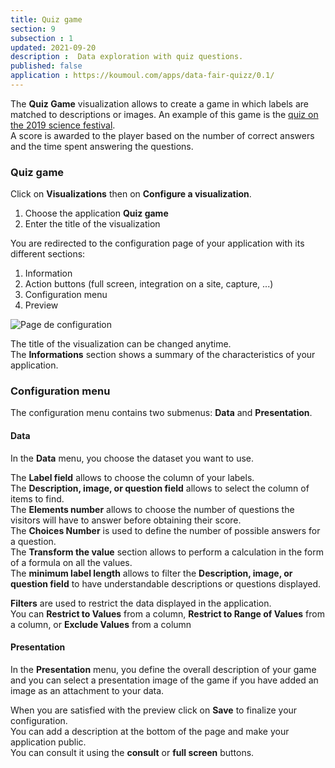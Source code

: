 ```yaml
---
title: Quiz game
section: 9
subsection : 1
updated: 2021-09-20
description :  Data exploration with quiz questions.
published: false
application : https://koumoul.com/apps/data-fair-quizz/0.1/
---
```


The **Quiz Game** visualization allows to create a game in which labels are matched to descriptions or images.
An example of this game is the [quiz on the 2019 science festival](https://opendata.koumoul.com/reuses/quizz-fete-de-la-science-2019).  
A score is awarded to the player based on the number of correct answers and the time spent answering the questions.

### Quiz game

Click on **Visualizations** then on **Configure a visualization**.


1. Choose the application **Quiz game**
2. Enter the title of the visualization

<p>
</p>

You are redirected to the configuration page of your application with its different sections:  

1. Information
2. Action buttons (full screen, integration on a site, capture, ...)
3. Configuration menu
4. Preview

![Page de configuration](./images/user-guide/quizz-config.jpg)

The title of the visualization can be changed anytime.  
The **Informations** section shows a summary of the characteristics of your application.

### Configuration menu

The configuration menu contains two submenus: **Data** and **Presentation**.

#### Data

In the **Data** menu, you choose the dataset you want to use.

The **Label field** allows to choose the column of your labels.  
The **Description, image, or question field** allows  to select the column of items to find.  
The **Elements number** allows to choose the number of questions the visitors will have to answer before obtaining their score.  
The **Choices  Number** is used to define the number of possible answers for a question.  
The **Transform the value** section allows to perform a calculation in the form of a formula on all the values.  
The **minimum label length** allows to filter the **Description, image, or question field** to have understandable descriptions or questions displayed.

**Filters** are used to restrict the data displayed in the application.  
You can **Restrict to Values** from a column, **Restrict to Range of Values​​** from a column, or **Exclude Values​​** from a column

#### Presentation

In the **Presentation** menu, you define the overall description of your game and you can select a presentation image of the game if you have added an image as an attachment to your data.  

When you are satisfied with the preview click on **Save** to finalize your configuration.  
You can add a description at the bottom of the page and make your application public.  
You can consult it using the **consult** or **full screen** buttons.
